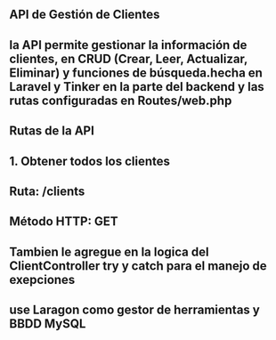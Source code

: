 ## API de Gestión de Clientes

## la API permite gestionar la información de clientes, en CRUD (Crear, Leer, Actualizar, Eliminar) y funciones de búsqueda.hecha en  Laravel  y Tinker en la parte del backend y las rutas configuradas en Routes/web.php

## Rutas de la API
## 1. Obtener todos los clientes
## Ruta: /clients
## Método HTTP: GET

## Tambien le agregue en la logica del ClientController try y catch para el manejo de exepciones 

## use  Laragon como gestor de herramientas y BBDD MySQL
